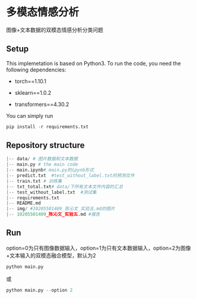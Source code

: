 # 多模态情感分析
图像+文本数据的双模态情感分析分类问题

## Setup

This implemetation is based on Python3. To run the code, you need the following dependencies:

- torch==1.10.1

- sklearn==1.0.2

- transformers==4.30.2

You can simply run 

```python
pip install -r requirements.txt
```

## Repository structure
```python
|-- data/ # 图片数据和文本数据
|-- main.py # the main code
|-- main.ipynb# main.py的ipynb形式
|-- predict.txt  #test_without_label.txt的预测文件
|-- train.txt # 训练集
|-- txt_total.txt# data/下所有文本文件内容的汇总
|-- test_without_label.txt  #测试集
|-- requirements.txt 
|-- README.md
|-- img/ #10205501409_陈沁文_实验五.md的图片
|-- 10205501409_陈沁文_实验五.md #报告
```

## Run 
option=0为只有图像数据输入，option=1为只有文本数据输入，option=2为图像+文本输入的双模态融合模型，默认为2
```python
python main.py
```
或
```python
python main.py --option 2
```

